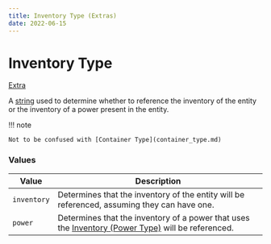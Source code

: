 ```yaml
---
title: Inventory Type (Extras)
date: 2022-06-15
---
```


#   Inventory Type

[Extra](../extras.md)

A [string](../../types/data_types/string.md) used to determine whether to reference the inventory of the entity or the inventory of a power present in the entity.

!!! note

    Not to be confused with [Container Type](container_type.md)


### Values

Value | Description
------|------------
`inventory` | Determines that the inventory of the entity will be referenced, assuming they can have one.
`power` | Determines that the inventory of a power that uses the [Inventory (Power Type)](../../types/power_types/inventory.md) will be referenced.
